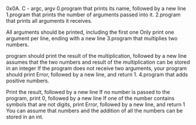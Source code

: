 0x0A. C - argc, argv
0.program that prints its name, followed by a new line
1.program that prints the number of arguments passed into it.
2.program that prints all arguments it receives.

All arguments should be printed, including the first one
Only print one argument per line, ending with a new line
3.program that multiplies two numbers.

 program should print the result of the multiplication, followed by a new line
assumes that the two numbers and result of the multiplication can be stored in an integer
If the program does not receive two arguments, your program should print Error, followed by a new line, and return 1.
4.program that adds positive numbers.

Print the result, followed by a new line
If no number is passed to the program, print 0, followed by a new line
If one of the number contains symbols that are not digits, print Error, followed by a new line, and return 1
You can assume that numbers and the addition of all the numbers can be stored in an int.

